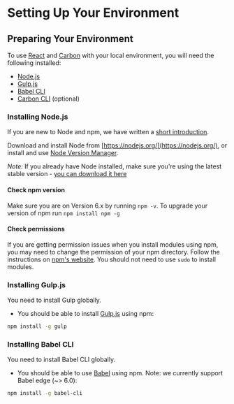 # Setting Up Your Environment

## Preparing Your Environment

To use [React](http://facebook.github.io/react/) and [Carbon](https://github.com/sage/carbon) with your local environment, you will need the following installed:

* [Node.js](https://nodejs.org/)
* [Gulp.js](http://gulpjs.com/)
* [Babel CLI](https://babeljs.io/)
* [Carbon CLI](https://github.com/sage/carbon-factory) (optional)

### Installing Node.js

If you are new to Node and npm, we have written a [short introduction](https://github.com/Sage/carbon/blob/master/docs/guides/an-introduction-to-node-and-npm.md).

Download and install Node from [https://nodejs.org/](https://nodejs.org/), or install and use [Node Version Manager](https://github.com/creationix/nvm).

*Note:* If you already have Node installed, make sure you're using the latest stable version - [you can download it here](https://nodejs.org)

#### Check npm version

Make sure you are on Version 6.x by running `npm -v`. To upgrade your version of npm run `npm install npm -g`

#### Check permissions

If you are getting permission issues when you install modules using npm, you may need to change the permission of your npm directory. Follow the instructions on [npm's website](https://docs.npmjs.com/getting-started/fixing-npm-permissions). You should not need to use `sudo` to install modules.

### Installing Gulp.js

You need to install Gulp globally.

* You should be able to install [Gulp.js](http://gulpjs.com/) using npm:

```bash
npm install -g gulp
```

### Installing Babel CLI

You need to install Babel CLI globally.

* You should be able to use [Babel](https://babeljs.io/) using npm. Note: we currently support Babel edge (~> 6.0):

```bash
npm install -g babel-cli
```
